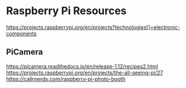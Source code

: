 # Raspberry Pi Resources
https://projects.raspberrypi.org/en/projects?technologies[]=electronic-components
## PiCamera
https://picamera.readthedocs.io/en/release-1.12/recipes2.html
https://projects.raspberrypi.org/en/projects/the-all-seeing-pi/27
https://callrnerds.com/raspberry-pi-photo-booth
